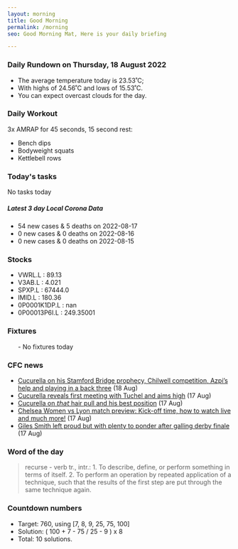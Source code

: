 ```yaml
---
layout: morning
title: Good Morning
permalink: /morning
seo: Good Morning Mat, Here is your daily briefing

---
```


<!-- weather_marker starts -->
### Daily Rundown on Thursday, 18 August 2022

- The average temperature today is 23.53˚C;
- With highs of 24.56˚C and lows of 15.53˚C.
- You can expect overcast clouds for the day.

<!-- weather_marker ends -->

### Daily Workout
<!-- workout_marker starts -->
3x AMRAP for 45 seconds, 15 second rest:

- Bench dips
- Bodyweight squats
- Kettlebell rows

<!-- workout_marker ends -->

### Today's tasks
<!-- task_marker starts -->
No tasks today
<!-- task_marker ends -->

<!-- c19_marker starts -->
##### Latest 3 day Local Corona Data

- 54 new cases & 5 deaths on 2022-08-17
- 0 new cases & 0 deaths on 2022-08-16
- 0 new cases & 0 deaths on 2022-08-15

<!-- c19_marker ends -->

### Stocks

<!-- stocks_marker starts -->

- VWRL.L : 89.13
- V3AB.L : 4.021
- SPXP.L : 67444.0
- IMID.L : 180.36
- 0P0001K1DP.L : nan
- 0P00013P6I.L : 249.35001

<!-- stocks_marker ends -->

### Fixtures

<!-- sports_marker starts -->

<ul>
- No fixtures today</ul>

<!-- sports_marker ends -->

### CFC news

<!-- cfc_marker starts -->
- [Cucurella on his Stamford Bridge prophecy, Chilwell competition, Azpi’s help and playing in a back three](https://chelseafc.com/en/news/article/cucurella-on-his-stamford-bridge-prophecy-chilwell-competition-azpis-help) (18 Aug)
- [Cucurella reveals first meeting with Tuchel and aims high](https://chelseafc.com/en/news/article/cucurella-reveals-first-meeting-with-tuchel-and-aims-high) (17 Aug)
- [Cucurella on 𝘵𝘩𝘢𝘵 hair pull and his best position](https://chelseafc.com/en/news/article/cucurella-on-that-hair-pull-and-his-best-position) (17 Aug)
- [Chelsea Women vs Lyon match preview: Kick-off time, how to watch live and much more!](https://chelseafc.com/en/news/article/chelsea-women-vs-lyon-match-preview-kick-off-time-how-to-watch-live) (17 Aug)
- [Giles Smith left proud but with plenty to ponder after galling derby finale](https://chelseafc.com/en/news/article/giles-smith-left-proud-but-with-plenty-to-ponder-after-galling-derby-finale) (17 Aug)

<!-- cfc_marker ends -->

### Word of the day
<!-- word_marker starts -->

 > recurse - verb tr., intr.: 1. To describe, define, or perform something in terms of itself. 2. To perform an operation by repeated application of a technique, such that the results of the first step are put through the same technique again.

<!-- word_marker ends -->

### Countdown numbers
<!-- game_marker starts -->

- Target: 760, using [7, 8, 9, 25, 75, 100]
- Solution: ( 100 + 7 - 75 / 25 - 9 ) x 8
- Total: 10 solutions.

<!-- game_marker ends -->